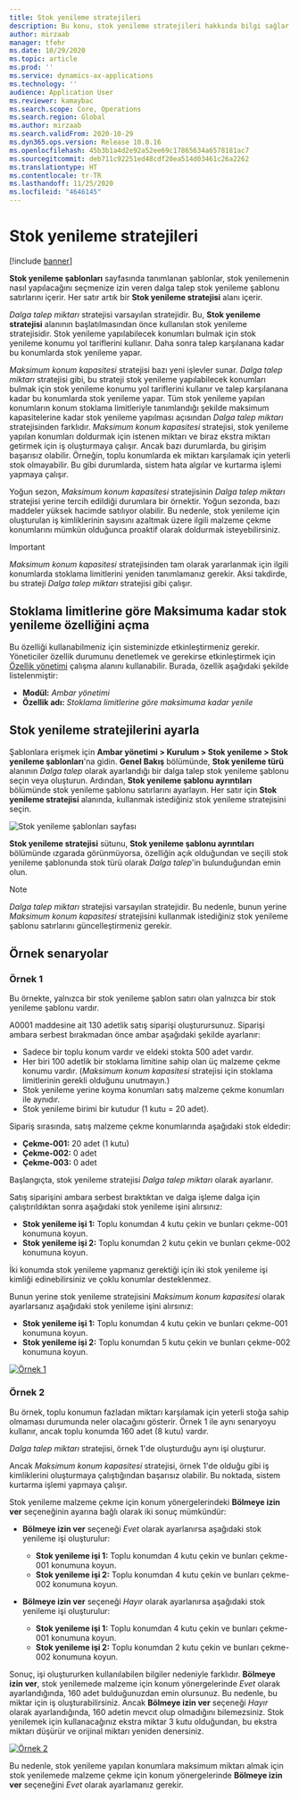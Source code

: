 ```yaml
---
title: Stok yenileme stratejileri
description: Bu konu, stok yenileme stratejileri hakkında bilgi sağlar ve stok yenilemenin nasıl yapılacağını seçmek için dalga talep stok yenileme şablon satırlarındaki Stok yenileme stratejisi alanını nasıl kullanabileceğinizi açıklar.
author: mirzaab
manager: tfehr
ms.date: 10/29/2020
ms.topic: article
ms.prod: ''
ms.service: dynamics-ax-applications
ms.technology: ''
audience: Application User
ms.reviewer: kamaybac
ms.search.scope: Core, Operations
ms.search.region: Global
ms.author: mirzaab
ms.search.validFrom: 2020-10-29
ms.dyn365.ops.version: Release 10.0.16
ms.openlocfilehash: 45b3b1a4d2e92a52ee69c17865634a6578181ac7
ms.sourcegitcommit: deb711c92251ed48cdf20ea514d03461c26a2262
ms.translationtype: HT
ms.contentlocale: tr-TR
ms.lasthandoff: 11/25/2020
ms.locfileid: "4646145"
---
```

# <a name="replenishment-strategies"></a>Stok yenileme stratejileri

[!include [banner](../includes/banner.md)]

**Stok yenileme şablonları** sayfasında tanımlanan şablonlar, stok yenilemenin nasıl yapılacağını seçmenize izin veren dalga talep stok yenileme şablonu satırlarını içerir. Her satır artık bir **Stok yenileme stratejisi** alanı içerir.

*Dalga talep miktarı* stratejisi varsayılan stratejidir. Bu, **Stok yenileme stratejisi** alanının başlatılmasından önce kullanılan stok yenileme stratejisidir. Stok yenileme yapılabilecek konumları bulmak için stok yenileme konumu yol tariflerini kullanır. Daha sonra talep karşılanana kadar bu konumlarda stok yenileme yapar.

*Maksimum konum kapasitesi* stratejisi bazı yeni işlevler sunar. *Dalga talep miktarı* stratejisi gibi, bu strateji stok yenileme yapılabilecek konumları bulmak için stok yenileme konumu yol tariflerini kullanır ve talep karşılanana kadar bu konumlarda stok yenileme yapar. Tüm stok yenileme yapılan konumların konum stoklama limitleriyle tanımlandığı şekilde maksimum kapasitelerine kadar stok yenileme yapılması açısından *Dalga talep miktarı* stratejisinden farklıdır. *Maksimum konum kapasitesi* stratejisi, stok yenileme yapılan konumları doldurmak için istenen miktarı ve biraz ekstra miktarı getirmek için iş oluşturmaya çalışır. Ancak bazı durumlarda, bu girişim başarısız olabilir. Örneğin, toplu konumlarda ek miktarı karşılamak için yeterli stok olmayabilir. Bu gibi durumlarda, sistem hata algılar ve kurtarma işlemi yapmaya çalışır.

Yoğun sezon, *Maksimum konum kapasitesi* stratejisinin *Dalga talep miktarı* stratejisi yerine tercih edildiği durumlara bir örnektir. Yoğun sezonda, bazı maddeler yüksek hacimde satılıyor olabilir. Bu nedenle, stok yenileme için oluşturulan iş kimliklerinin sayısını azaltmak üzere ilgili malzeme çekme konumlarını mümkün olduğunca proaktif olarak doldurmak isteyebilirsiniz.

> [!IMPORTANT]
> *Maksimum konum kapasitesi* stratejisinden tam olarak yararlanmak için ilgili konumlarda stoklama limitlerini yeniden tanımlamanız gerekir. Aksi takdirde, bu strateji *Dalga talep miktarı* stratejisi gibi çalışır.

## <a name="turn-on-the-replenish-to-max-based-on-stocking-limits-feature"></a>Stoklama limitlerine göre Maksimuma kadar stok yenileme özelliğini açma

Bu özelliği kullanabilmeniz için sisteminizde etkinleştirmeniz gerekir. Yöneticiler özellik durumunu denetlemek ve gerekirse etkinleştirmek için [Özellik yönetimi](../../fin-ops-core/fin-ops/get-started/feature-management/feature-management-overview.md) çalışma alanını kullanabilir. Burada, özellik aşağıdaki şekilde listelenmiştir:

- **Modül:** *Ambar yönetimi*
- **Özellik adı:** *Stoklama limitlerine göre maksimuma kadar yenile*

## <a name="set-up-replenishment-strategies"></a>Stok yenileme stratejilerini ayarla

Şablonlara erişmek için **Ambar yönetimi \> Kurulum \> Stok yenileme \> Stok yenileme şablonları**'na gidin. **Genel Bakış** bölümünde, **Stok yenileme türü** alanının *Dalga talep* olarak ayarlandığı bir dalga talep stok yenileme şablonu seçin veya oluşturun. Ardından, **Stok yenileme şablonu ayrıntıları** bölümünde stok yenileme şablonu satırlarını ayarlayın. Her satır için **Stok yenileme stratejisi** alanında, kullanmak istediğiniz stok yenileme stratejisini seçin.

![Stok yenileme şablonları sayfası](media/ReplenTempWaveDmdMaxLocCap.png "Stok yenileme şablonları sayfası")

**Stok yenileme stratejisi** sütunu, **Stok yenileme şablonu ayrıntıları** bölümünde ızgarada görünmüyorsa, özelliğin açık olduğundan ve seçili stok yenileme şablonunda stok türü olarak *Dalga talep*'in bulunduğundan emin olun.

> [!NOTE]
> *Dalga talep miktarı* stratejisi varsayılan stratejidir. Bu nedenle, bunun yerine *Maksimum konum kapasitesi* stratejisini kullanmak istediğiniz stok yenileme şablonu satırlarını güncelleştirmeniz gerekir.

## <a name="example-scenarios"></a>Örnek senaryolar

### <a name="example-1"></a>Örnek 1

Bu örnekte, yalnızca bir stok yenileme şablon satırı olan yalnızca bir stok yenileme şablonu vardır.

A0001 maddesine ait 130 adetlik satış siparişi oluşturursunuz. Siparişi ambara serbest bırakmadan önce ambar aşağıdaki şekilde ayarlanır:

- Sadece bir toplu konum vardır ve eldeki stokta 500 adet vardır.
- Her biri 100 adetlik bir stoklama limitine sahip olan üç malzeme çekme konumu vardır. (*Maksimum konum kapasitesi* stratejisi için stoklama limitlerinin gerekli olduğunu unutmayın.)
- Stok yenileme yerine koyma konumları satış malzeme çekme konumları ile aynıdır.
- Stok yenileme birimi bir kutudur (1 kutu = 20 adet).

Sipariş sırasında, satış malzeme çekme konumlarında aşağıdaki stok eldedir:

- **Çekme-001:** 20 adet (1 kutu)
- **Çekme-002:** 0 adet
- **Çekme-003:** 0 adet

Başlangıçta, stok yenileme stratejisi *Dalga talep miktarı* olarak ayarlanır.

Satış siparişini ambara serbest bıraktıktan ve dalga işleme dalga için çalıştırıldıktan sonra aşağıdaki stok yenileme işini alırsınız:

- **Stok yenileme işi 1:** Toplu konumdan 4 kutu çekin ve bunları çekme-001 konumuna koyun.
- **Stok yenileme işi 2:** Toplu konumdan 2 kutu çekin ve bunları çekme-002 konumuna koyun.

İki konumda stok yenileme yapmanız gerektiği için iki stok yenileme işi kimliği edinebilirsiniz ve çoklu konumlar desteklenmez.

Bunun yerine stok yenileme stratejisini *Maksimum konum kapasitesi* olarak ayarlarsanız aşağıdaki stok yenileme işini alırsınız:

- **Stok yenileme işi 1:** Toplu konumdan 4 kutu çekin ve bunları çekme-001 konumuna koyun.
- **Stok yenileme işi 2:** Toplu konumdan 5 kutu çekin ve bunları çekme-002 konumuna koyun.

[![Örnek 1](media/ReplenTemp_example_1.png "Örnek 1")](media/ReplenTemp_example_1_large.png)

### <a name="example-2"></a>Örnek 2

Bu örnek, toplu konumun fazladan miktarı karşılamak için yeterli stoğa sahip olmaması durumunda neler olacağını gösterir. Örnek 1 ile aynı senaryoyu kullanır, ancak toplu konumda 160 adet (8 kutu) vardır.

*Dalga talep miktarı* stratejisi, örnek 1'de oluşturduğu aynı işi oluşturur.

Ancak *Maksimum konum kapasitesi* stratejisi, örnek 1'de olduğu gibi iş kimliklerini oluşturmaya çalıştığından başarısız olabilir. Bu noktada, sistem kurtarma işlemi yapmaya çalışır.

Stok yenileme malzeme çekme için konum yönergelerindeki **Bölmeye izin ver** seçeneğinin ayarına bağlı olarak iki sonuç mümkündür:

- **Bölmeye izin ver** seçeneği *Evet* olarak ayarlanırsa aşağıdaki stok yenileme işi oluşturulur:

    - **Stok yenileme işi 1:** Toplu konumdan 4 kutu çekin ve bunları çekme-001 konumuna koyun.
    - **Stok yenileme işi 2:** Toplu konumdan 4 kutu çekin ve bunları çekme-002 konumuna koyun.

- **Bölmeye izin ver** seçeneği *Hayır* olarak ayarlanırsa aşağıdaki stok yenileme işi oluşturulur:

    - **Stok yenileme işi 1:** Toplu konumdan 4 kutu çekin ve bunları çekme-001 konumuna koyun.
    - **Stok yenileme işi 2:** Toplu konumdan 2 kutu çekin ve bunları çekme-002 konumuna koyun.

Sonuç, işi oluştururken kullanılabilen bilgiler nedeniyle farklıdır. **Bölmeye izin ver**, stok yenilemede malzeme için konum yönergelerinde *Evet* olarak ayarlandığında, 160 adet bulduğunuzdan emin olursunuz. Bu nedenle, bu miktar için iş oluşturabilirsiniz. Ancak **Bölmeye izin ver** seçeneği *Hayır* olarak ayarlandığında, 160 adetin mevcıt olup olmadığını bilemezsiniz. Stok yenilemek için kullanacağınız ekstra miktar 3 kutu olduğundan, bu ekstra miktarı düşürür ve orijinal miktarı yeniden denersiniz.

[![Örnek 2](media/ReplenTemp_example_2.png "Örnek 2")](media/ReplenTemp_example_2_large.png)

Bu nedenle, stok yenileme yapılan konumlara maksimum miktarı almak için stok yenilemede malzeme çekme için konum yönergelerinde **Bölmeye izin ver** seçeneğini *Evet* olarak ayarlamanız gerekir.
